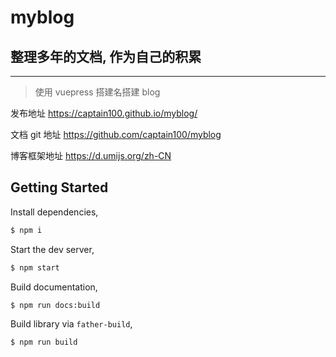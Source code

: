 # myblog

## 整理多年的文档, 作为自己的积累

---

> 使用 vuepress 搭建名搭建 blog

发布地址
https://captain100.github.io/myblog/

文档 git 地址
https://github.com/captain100/myblog

博客框架地址
https://d.umijs.org/zh-CN

## Getting Started

Install dependencies,

```bash
$ npm i
```

Start the dev server,

```bash
$ npm start
```

Build documentation,

```bash
$ npm run docs:build
```

Build library via `father-build`,

```bash
$ npm run build
```
